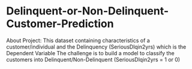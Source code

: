 # Delinquent-or-Non-Delinquent-Customer-Prediction
About Project: 
This dataset containing characteristics of a customer/individual and the Delinquency (SeriousDlqin2yrs) which is the Dependent Variable The challenge is to build a model to classify the customers into Delinquent/Non-Delinquent (SeriousDlqin2yrs = 1 or 0)
